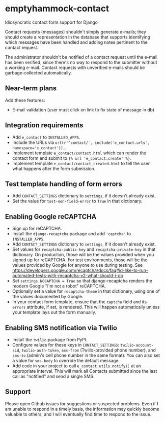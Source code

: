 # emptyhammock-contact

Idiosyncratic contact form support for Django

Contact requests (messages) shouldn't simply generate e-mails; they should create
a representation in the database that supports identifying which messages
have been handled and adding notes pertinent to the contact request.

The administrator shouldn't be notified of a contact request until the e-mail has
been verified, since there's no way to respond to the submitter without a
working e-mail.  Contact requests with unverified e-mails should be
garbage-collected automatically.

## Near-term plans

Add these features:

* E-mail validation (user must click on link to fix state of message in db)

## Integration requirements

* Add `e_contact` to `INSTALLED_APPS`.
* Include the URLs via `url(r'^contact/', include('e_contact.urls', namespace='e_contact')),`.
* Implement template `e_contact/contact.html` which can render the
  contact form and submit to `{% url 'e_contact:create' %}`.
* Implement template `e_contact/contact_created.html` to tell the user
  what happens after the form submission.

## Test template handling of form errors

* Add `CONTACT_SETTINGS` dictionary to `settings`, if it doesn't already exist.
* Set the value for `test-non-field-error` to `True` in that dictionary.

## Enabling Google reCAPTCHA

* Sign up for reCAPTCHA.
* Install the `django-recaptcha` package and add `'captcha'` to `INSTALLED_APPS`.
* Add `CONTACT_SETTINGS` dictionary to `settings`, if it doesn't already exist.
* Set values for `recaptcha-public-key` and `recaptcha-private-key` in that
  dictionary.  On production, those will be the values provided when you signed
  up for reCAPTCHA.  For test environments, those will be the values provided
  by Google for anyone to use during testing.  See
  https://developers.google.com/recaptcha/docs/faq#id-like-to-run-automated-tests-with-recaptcha-v2-what-should-i-do
* Set `settings.NOCAPTCHA = True` so that django-recaptcha renders the modern
  Google "I'm not a robot" reCAPTCHA.
* Optionally set a value for `recaptcha-theme` in that dictionary, using one of
  the values documented by Google.
* In your contact form template, ensure that the `captcha` field and its
  `errors` attribute, if set, is rendered.
  This will happen automatically unless your template lays out the form
  manually.

## Enabling SMS notification via Twilio

* Install the `twilio` package from PyPI.
* Configure values for these keys in `CONTACT_SETTINGS`:  `twilio-account-sid`,
  `twilio-auth-token`, `sms-from` (Twilio-provided phone number), and
  `sms-to` (admin's cell phone number in the same format).  You can also set a
  value for `sms-body` to override the default message.
* Add code in your project to call `e_contact.utils.notify()` at an appropriate
  interval.  This will mark all Contacts submitted since the last call as 
  "notified" and send a single SMS.

## Support

Please open Github issues for suggestions or suspected problems.  Even if I am
unable to respond in a timely basis, the information may quickly become valuable
to others, and I will eventually find time to respond to the issue.

